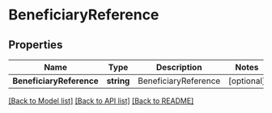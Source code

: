 # BeneficiaryReference

## Properties

Name | Type | Description | Notes
------------ | ------------- | ------------- | -------------
**BeneficiaryReference** | **string** | BeneficiaryReference | [optional] 

[[Back to Model list]](../README.md#documentation-for-models) [[Back to API list]](../README.md#documentation-for-api-endpoints) [[Back to README]](../README.md)


